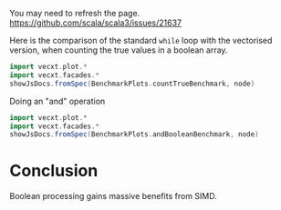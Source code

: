 
You may need to refresh the page.
https://github.com/scala/scala3/issues/21637

Here is the comparison of the standard `while` loop with the vectorised version, when counting the true values in a boolean array.

```scala mdoc:js sc:nocompile
import vecxt.plot.*
import vecxt.facades.*
showJsDocs.fromSpec(BenchmarkPlots.countTrueBenchmark, node)

```

Doing an "and" operation

```scala mdoc:js sc:nocompile
import vecxt.plot.*
import vecxt.facades.*
showJsDocs.fromSpec(BenchmarkPlots.andBooleanBenchmark, node)

```

# Conclusion
Boolean processing gains massive benefits from SIMD.
